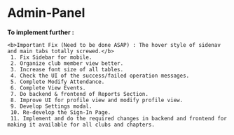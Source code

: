 # Admin-Panel

<b>To implement further :</b>
    
    <b>Important Fix (Need to be done ASAP) : The hover style of sidenav and main tabs totally screwed.</b>
     1. Fix Sidebar for mobile.
     2. Organize club member view better.
     3. Increase font size of all tables.
     4. Check the UI of the success/failed operation messages.
     5. Complete Modify Attendance.
     6. Complete View Events.
     7. Do backend & frontend of Reports Section.
     8. Improve UI for profile view and modify profile view.
     9. Develop Settings modal.
     10. Re-develop the Sign-In Page.
     11. Implement and do the required changes in backend and frontend for making it available for all clubs and chapters.
